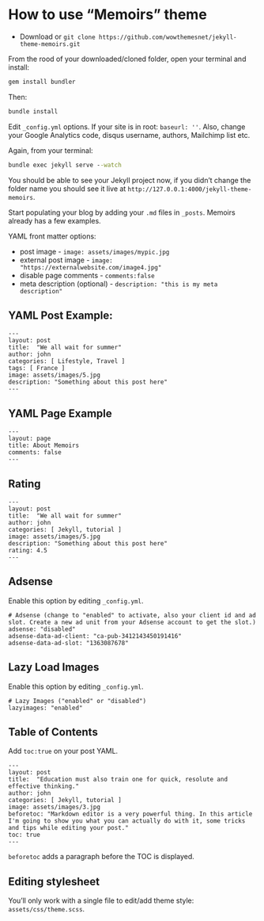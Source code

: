 
# How to use “Memoirs” theme

- Download or `git clone https://github.com/wowthemesnet/jekyll-theme-memoirs.git`

From the rood of your downloaded/cloned folder, open your terminal and install:

```cmd
gem install bundler
```

Then:
```cmd
bundle install
```

Edit `_config.yml` options. If your site is in root: `baseurl: ''`. Also, change your Google Analytics code, disqus username, authors, Mailchimp list etc.

Again, from your terminal:
```cmd
bundle exec jekyll serve --watch
```

You should be able to see your Jekyll project now, if you didn’t change the folder name you should see it live at `http://127.0.0.1:4000/jekyll-theme-memoirs`.

Start populating your blog by adding your `.md` files in `_posts`. Memoirs already has a few examples.

YAML front matter options:

-    post image - `image: assets/images/mypic.jpg`
-    external post image - `image: "https://externalwebsite.com/image4.jpg"`
-    disable page comments - `comments:false`
-    meta description (optional) - `description: "this is my meta description"`

## YAML Post Example:
```Mardown
---
layout: post
title:  "We all wait for summer"
author: john
categories: [ Lifestyle, Travel ]
tags: [ France ]
image: assets/images/5.jpg
description: "Something about this post here"
---
```

## YAML Page Example
```Mardown
---
layout: page
title: About Memoirs
comments: false
---
```

## Rating
```Mardown
---
layout: post
title:  "We all wait for summer"
author: john
categories: [ Jekyll, tutorial ]
image: assets/images/5.jpg
description: "Something about this post here"
rating: 4.5
---
```

## Adsense

Enable this option by editing `_config.yml`.
```Mardown
# Adsense (change to "enabled" to activate, also your client id and ad slot. Create a new ad unit from your Adsense account to get the slot.)
adsense: "disabled"
adsense-data-ad-client: "ca-pub-3412143450191416"
adsense-data-ad-slot: "1363087678"

```

## Lazy Load Images

Enable this option by editing `_config.yml`.
```Mardown
# Lazy Images ("enabled" or "disabled")
lazyimages: "enabled"
```

## Table of Contents

Add `toc:true` on your post YAML.
```Mardown
---
layout: post
title:  "Education must also train one for quick, resolute and effective thinking."
author: john
categories: [ Jekyll, tutorial ]
image: assets/images/3.jpg
beforetoc: "Markdown editor is a very powerful thing. In this article I'm going to show you what you can actually do with it, some tricks and tips while editing your post."
toc: true
---
```

`beforetoc` adds a paragraph before the TOC is displayed.

## Editing stylesheet

You’ll only work with a single file to edit/add theme style: `assets/css/theme.scss`.